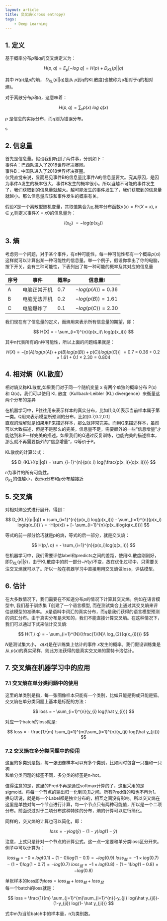 ```yaml
---
layout: article
title: 交叉熵(cross entropy)
tags:
    - Deep Learning
---
```


## 1\. 定义

基于概率分布$p$和$q$的交叉熵定义为：

$$  
H(p,q) = E_{p}[-log\ q] = H(p) + D_{KL}(p||q)  
$$

其中 $H(p)$是$p$的熵， $D_{KL}(p||q)$是从 $p$到$q$的KL散度(也被称为p相对于q的相对熵)。

对于离散分布$p$和$q$，这意味着：

$$  
H(p,q) = \sum_{x}{p(x)\ log\ q(x)}  
$$

$p$ 是信息的实际分布，而$q$则为错误分布。

<!--more-->  
<!--more Keep reading this post-->  
s

## 2\. 信息量

首先是信息量。假设我们听到了两件事，分别如下：  
事件A：巴西队进入了2018世界杯决赛圈。  
事件B：中国队进入了2018世界杯决赛圈。  
仅凭直觉来说，显而易见事件B的信息量比事件A的信息量要大。究其原因，是因为事件A发生的概率很大，事件B发生的概率很小。所以当越不可能的事件发生了，我们获取到的信息量就越大。越可能发生的事件发生了，我们获取到的信息量就越小。那么信息量应该和事件发生的概率有关。

假设$X$是一个离散型随机变量，其取值集合为$\chi$,概率分布函数$p(x) = Pr(X\ =\ x),x∈\chi$,则定义事件$X=x0$的信息量为：

$$  
I(x_0)\ = -log(p(x_0))  
$$

## 3\. 熵

考虑另一个问题，对于某个事件，有$n$种可能性，每一种可能性都有一个概率$p(xi)$  
这样就可以计算出某一种可能性的信息量。举一个例子，假设你拿出了你的电脑，按下开关，会有三种可能性，下表列出了每一种可能的概率及其对应的信息量

| 序号 | 事件 | 概率p | 信息量I |
| --- | --- | --- | --- |
| A | 电脑正常开机 | 0.7 | $-log(p(A))=0.36$ |
| B | 电脑无法开机 | 0.2 | $-log(p(B))=1.61$ |
| C | 电脑爆炸了 | 0.1 | $-log(p(C))=2.30$ |

我们现在有了信息量的定义，而熵用来表示所有信息量的期望，即：

$$  
H(X) = - \sum_{i=1}^{n}{p(x_i)\ log(p(x_i))}  
$$

其中n代表所有的n种可能性，所以上面的问题结果就是：

$$  
H(X) =−[p(A)log(p(A))+p(B)log(p(B))+p(C))log(p(C))] \  
= 0.7×0.36+0.2×1.61+0.1×2.30 = 0.804  
$$

## 4\. 相对熵（KL散度）

相对熵又称KL散度,如果我们对于同一个随机变量 x 有两个单独的概率分布 P(x) 和 Q(x)，我们可以使用 KL 散度（Kullback-Leibler (KL) divergence）来衡量这两个分布的差异

在机器学习中，P往往用来表示样本的真实分布，比如[1,0,0]表示当前样本属于第一类。Q用来表示模型所预测的分布，比如[0.7,0.2,0.1]  
直观的理解就是如果用P来描述样本，那么就非常完美。而用Q来描述样本，虽然可以大致描述，但是不是那么的完美，信息量不足，需要额外的一些“信息增量”才能达到和P一样完美的描述。如果我们的Q通过反复训练，也能完美的描述样本，那么就不再需要额外的“信息增量”，Q等价于P。

KL散度的计算公式：

$$  
D_{KL}{(p||q)} = \sum_{i=1}^{n}{p(x_i) log{\frac{p(x_i)}{q(x_i)}}}  
$$

$n$为事件的所有可能性。  
$D_{KL}$的值越小，表示$q$分布和$p$分布越接近

## 5\. 交叉熵

对相对熵公式进行展开，得到：

$$  
D_{KL}{(p||q)} = \sum_{i=1}^{n}{p(x_i) log(p(x_i))} - \sum_{i=1}^{n}{p(x_i) log(q(x_i))} \  
= -H(p(x)) + [- \sum_{i=1}^{n}{p(x_i)log(q(x_i))}]  
$$

等式的前一部分恰巧就是p的熵，等式的后一部分，就是交叉熵：

$$  
H(p,\ q) = - \sum_{i=1}^{n}{p(x_i)log(q(x_i))}  
$$

在机器学习中，我们需要评估label和predicts之间的差距，使用KL散度刚刚好，即$D_{KL}(y || \hat y)$，由于KL散度中的前一部分$−H(y)$不变，故在优化过程中，只需要关注交叉熵就可以了。所以一般在机器学习中直接用用交叉熵做loss，评估模型。

## 6\. 估计

在大多数情况下，我们需要在不知道分布$p$的情况下计算其交叉熵。例如在语言模型中, 我们基于训练集 $T$创建了一个语言模型, 而在测试集合上通过其交叉熵来评估该模型的准确率。 $p$是语料中词汇的真实分布，而$q$是我们获得的语言模型预测的词汇分布。由于真实分布是未知的，我们不能直接计算交叉熵。在这种情况下，我们可以通过下式来估计交叉熵:

$$  
H(T,\ q) = - \sum_{i=1}^{N}{\frac{1}{N}\ log_{2}{q(x_{i})}}  
$$

$N$是测试集大小， $q(x)$是在训练集上估计的事件 $x$发生的概率。我们假设训练集是从 $p(x)$的真实采样，则此方法获得的是真实交叉熵的蒙特卡洛估计。

## 7\. 交叉熵在机器学习中的应用

### 7.1 交叉熵在单分类问题中的使用

这里的单类别是指，每一张图像样本只能有一个类别，比如只能是狗或只能是猫。  
交叉熵在单分类问题上基本是标配的方法：

$$  
loss = - \sum_{i=1}^{n}{y_{i} log(\hat y_{i})}  
$$

对应一个batch的loss就是:

$$  
loss = - \frac{1}{m} \sum_{j=1}^{m}\sum_{i=1}^{n}{y_{ji} log(\hat y_{ji})}  
$$

### 7.2 交叉熵在多分类问题中的使用

这里的多类别是指，每一张图像样本可以有多个类别，比如同时包含一只猫和一只狗  
和单分类问题的标签不同，多分类的标签是n-hot。

值得注意的是，这里的Pred不再是通过softmax计算的了，这里采用的是sigmoid。将每一个节点的输出归一化到[0,1]之间。所有Pred值的和也不再为1。换句话说，就是每一个Label都是独立分布的，相互之间没有影响。所以交叉熵在这里是单独对每一个节点进行计算，每一个节点只有两种可能值，所以是一个二项分布。前面说过对于二项分布这种特殊的分布，熵的计算可以进行简化。

同样的，交叉熵的计算也可以简化，即：

$$  
loss=−ylog(ŷ )−(1−y)log(1−ŷ )  
$$

注意，上式只是针对一个节点的计算公式。这一点一定要和单分类loss区分开来。  
例子中可以计算为：

$$  
loss_猫 = −0×log(0.1)−(1−0)log(1−0.1)=−log(0.9)\  
loss_蛙 = −1×log(0.7)−(1−1)log(1−0.7)=−log(0.7)\  
loss_鼠 = −1×log(0.8)−(1−1)log(1−0.8)=−log(0.8)  
$$

单张样本的loss即为$loss=loss_猫+loss_蛙+loss_鼠$  
每一个batch的loss就是：

$$  
loss = \frac{1}{m} \sum_{j=1}^{m}\sum_{i=1}^{n}{-y_{ji} log(\hat y_{ji})-(1-y_{ji}) log(1- \hat y_{ji})}  
$$

式中m为当前batch中的样本量，n为类别数。
